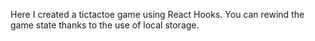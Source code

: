 Here I created a tictactoe game using React Hooks.
You can rewind the game state thanks to the use of local storage.
